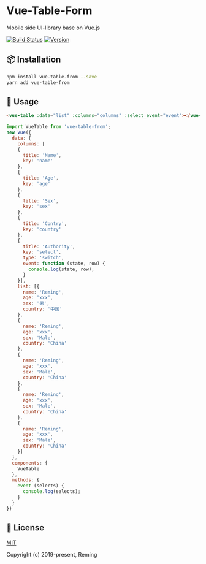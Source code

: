# Vue-Table-Form

Mobile side UI-library base on Vue.js

[![Build Status](https://travis-ci.org/reming0227/vue-table-form.svg?branch=master)](https://travis-ci.org/reming0227/vue-table-form) [![Version](https://img.shields.io/badge/npm-0.0.6-blue.svg)](https://www.npmjs.com/package/vue-table-form)

## 📦 Installation

```bash
npm install vue-table-from --save
yarn add vue-table-from
```

## 🔨 Usage
```html
<vue-table :data="list" :columns="columns" :select_event="event"></vue-table>
```

```javascript
import VueTable from 'vue-table-from';
new Vue({
  data: {
    columns: [
    {
      title: 'Name',
      key: 'name'
    },
    {
      title: 'Age',
      key: 'age'
    },
    {
      title: 'Sex',
      key: 'sex'
    },
    {
      title: 'Contry',
      key: 'country'
    },
    {
      title: 'Authority',
      key: 'select',
      type: 'switch',
      event: function (state, row) {
        console.log(state, row);
      }
    }],
    list: [{
      name: 'Reming',
      age: 'xxx',
      sex: '男',
      country: '中国'
    },
    {
      name: 'Reming',
      age: 'xxx',
      sex: 'Male',
      country: 'China'
    },
    {
      name: 'Reming',
      age: 'xxx',
      sex: 'Male',
      country: 'China'
    },
    {
      name: 'Reming',
      age: 'xxx',
      sex: 'Male',
      country: 'China'
    },
    {
      name: 'Reming',
      age: 'xxx',
      sex: 'Male',
      country: 'China'
    }]
  },
  components: {
    VueTable
  },
  methods: {
    event (selects) {
      console.log(selects);
    }
  }
})
```

## 📃 License

[MIT](https://opensource.org/licenses/MIT)

Copyright (c) 2019-present, Reming

